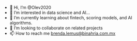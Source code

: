 - 👋 Hi, I’m @Olev2020
- 👀 I’m interested in data science and AI...
- 🌱 I’m currently learning about fintech, scoring models, and AI algorithms.
- 💞️ I’m looking to collaborate on related projects
- 📫 How to reach me brenda.lemus@binahria.com.mx

<!---
Olev2020/Olev2020 is a ✨ special ✨ repository because its `README.md` (this file) appears on your GitHub profile.
You can click the Preview link to take a look at your changes.
--->
